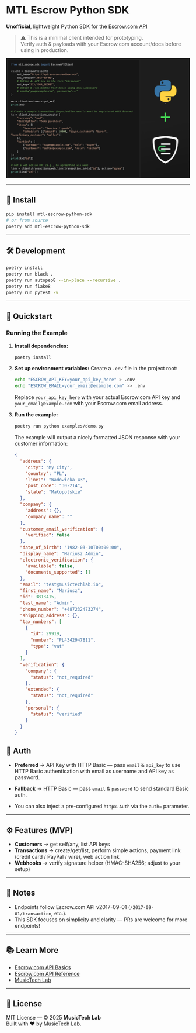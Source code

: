 # MTL Escrow Python SDK

**Unofficial**, lightweight Python SDK for the [Escrow.com API](https://www.escrow.com/api/docs/reference)

> ⚠️ This is a minimal client intended for prototyping.  
> Verify auth & payloads with your Escrow.com account/docs before using in production.

![Demo](demo.png)

---

## 🧩 Install

```bash
pip install mtl-escrow-python-sdk
# or from source
poetry add mtl-escrow-python-sdk
```

---

## 🛠️ Development

```bash
poetry install
poetry run black .
poetry run autopep8 --in-place --recursive .
poetry run flake8
poetry run pytest -v
```

---

## 🚀 Quickstart

### Running the Example

1. **Install dependencies:**

   ```bash
   poetry install
   ```

2. **Set up environment variables:**
   Create a `.env` file in the project root:

   ```bash
   echo "ESCROW_API_KEY=your_api_key_here" > .env
   echo "ESCROW_EMAIL=your_email@example.com" >> .env
   ```

   Replace `your_api_key_here` with your actual Escrow.com API key and `your_email@example.com` with your Escrow.com email address.

3. **Run the example:**

   ```bash
   poetry run python examples/demo.py
   ```

   The example will output a nicely formatted JSON response with your customer information:

   ```json
   {
     "address": {
       "city": "My City",
       "country": "PL",
       "line1": "Wadowicka 43",
       "post_code": "30-214",
       "state": "Małopolskie"
     },
     "company": {
       "address": {},
       "company_name": ""
     },
     "customer_email_verification": {
       "verified": false
     },
     "date_of_birth": "1982-03-10T00:00:00",
     "display_name": "Mariusz Admin",
     "electronic_verification": {
       "available": false,
       "documents_supported": []
     },
     "email": "test@musictechlab.io",
     "first_name": "Mariusz",
     "id": 3813415,
     "last_name": "Admin",
     "phone_number": "+487232473274",
     "shipping_address": {},
     "tax_numbers": [
       {
         "id": 29919,
         "number": "PL4342947811",
         "type": "vat"
       }
     ],
     "verification": {
       "company": {
         "status": "not_required"
       },
       "extended": {
         "status": "not_required"
       },
       "personal": {
         "status": "verified"
       }
     }
   }
   ```

## 🔐 Auth

- **Preferred** → API Key with HTTP Basic — pass `email` & `api_key` to use HTTP Basic authentication with email as username and API key as password.

- **Fallback** → HTTP Basic — pass `email` & `password` to send standard Basic auth.

- You can also inject a pre-configured `httpx.Auth` via the `auth=` parameter.

---

## ⚙️ Features (MVP)

- **Customers** → get self/any, list API keys  
- **Transactions** → create/get/list, perform simple actions, payment link (credit card / PayPal / wire), web action link  
- **Webhooks** → verify signature helper (HMAC-SHA256; adjust to your setup)

---

## 🧠 Notes

- Endpoints follow Escrow.com API v2017-09-01 (`/2017-09-01/transaction`, etc.).  
- This SDK focuses on simplicity and clarity — PRs are welcome for more endpoints!

---

## 📚 Learn More

- [Escrow.com API Basics](https://www.escrow.com/api/docs/basics)
- [Escrow.com API Reference](https://www.escrow.com/api/docs/reference)
- [MusicTech Lab](https://musictechlab.com)

---

## 🪪 License

MIT License — © 2025 **MusicTech Lab**  
Built with ❤️ by MusicTech Lab.
